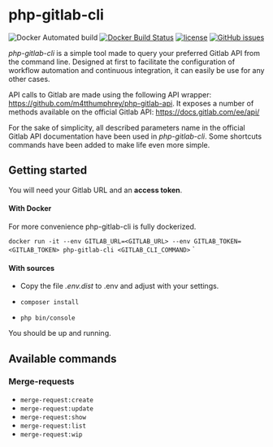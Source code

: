 # php-gitlab-cli

![Docker Automated build](https://img.shields.io/docker/automated/noglitchyo/php-gitlab-cli.svg?style=flat-square)
[![Docker Build Status](https://img.shields.io/docker/build/noglitchyo/php-gitlab-cli.svg?style=flat-square)](https://hub.docker.com/r/noglitchyo/php-gitlab-cli/builds/)
[![license](https://img.shields.io/github/license/noglitchyo/php-gitlab-cli.svg?style=flat-square)](https://github.com/noglitchyo/php-gitlab-cli/blob/master/LICENSE)
[![GitHub issues](https://img.shields.io/github/issues/noglitchyo/php-gitlab-cli.svg?style=flat-square)](https://github.com/noglitchyo/php-gitlab-cli/issues)

*php-gitlab-cli* is a simple tool made to query your preferred Gitlab API from the command line.
Designed at first to facilitate the configuration of workflow automation and continuous integration, it can easily be use for any other cases.

API calls to Gitlab are made using the following API wrapper: https://github.com/m4tthumphrey/php-gitlab-api. 
It exposes a number of methods available on the official Gitlab API: https://docs.gitlab.com/ee/api/

For the sake of simplicity, all described parameters name in the official Gitlab API documentation have been used in *php-gitlab-cli*.
Some shortcuts commands have been added to make life even more simple.

## Getting started

You will need your Gitlab URL and an **access token**.

#### With Docker

For more convenience php-gitlab-cli is fully dockerized.

`docker run -it --env GITLAB_URL=<GITLAB_URL> --env GITLAB_TOKEN=<GITLAB_TOKEN> php-gitlab-cli <GITLAB_CLI_COMMAND>` `

#### With sources

- Copy the file *.env.dist* to .env and adjust with your settings. 

- `composer install`

- `php bin/console`

You should be up and running.

## Available commands

### Merge-requests

- `merge-request:create`
- `merge-request:update`
- `merge-request:show`
- `merge-request:list`
- `merge-request:wip`



